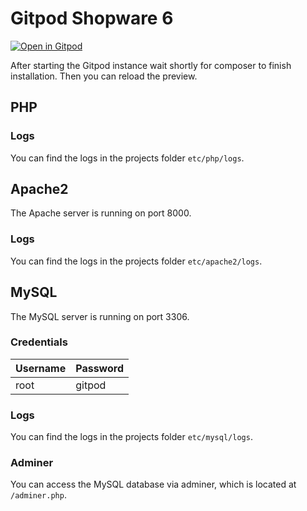 # Gitpod Shopware 6

[![Open in Gitpod](https://gitpod.io/button/open-in-gitpod.svg)](https://gitpod.io/#https://github.com/codeblick/gitpod-shopware-6)

After starting the Gitpod instance wait shortly for composer to finish installation. Then you can reload the preview.

## PHP

### Logs

You can find the logs in the projects folder `etc/php/logs`.

## Apache2

The Apache server is running on port 8000.

### Logs

You can find the logs in the projects folder `etc/apache2/logs`.

## MySQL

The MySQL server is running on port 3306.

### Credentials

|Username|Password|
|--------|--------|
|root    |gitpod  |

### Logs

You can find the logs in the projects folder `etc/mysql/logs`.

### Adminer

You can access the MySQL database via adminer, which is located at `/adminer.php`.
